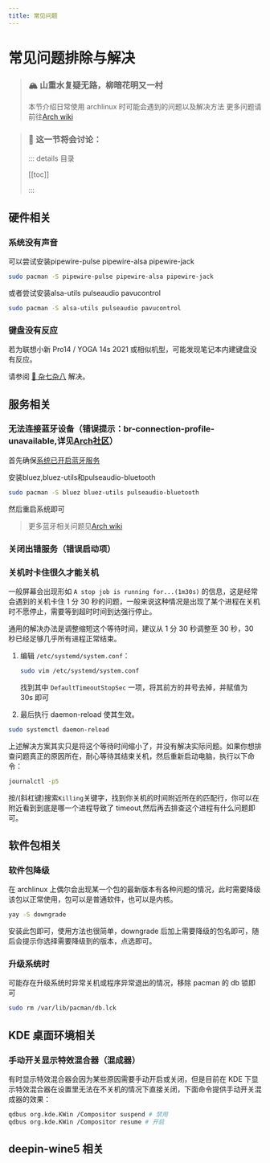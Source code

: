 ```yaml
---
title: 常见问题
---
```


# 常见问题排除与解决

> ### 🏔️ 山重水复疑无路，柳暗花明又一村
>
> 本节介绍日常使用 archlinux 时可能会遇到的问题以及解决方法
> 更多问题请前往[Arch wiki](https://wiki.archlinux.org/title/Table_of_contents_(%E7%AE%80%E4%BD%93%E4%B8%AD%E6%96%87))

> ### 🔖 这一节将会讨论：
>
> ::: details 目录
>
> [[toc]]
>
> :::

## 硬件相关

### 系统没有声音

可以尝试安装pipewire-pulse pipewire-alsa pipewire-jack

```bash
sudo pacman -S pipewire-pulse pipewire-alsa pipewire-jack
```

或者尝试安装alsa-utils pulseaudio pavucontrol

```bash
sudo pacman -S alsa-utils pulseaudio pavucontrol
```

### 键盘没有反应

若为联想小新 Pro14 / YOGA 14s 2021 或相似机型，可能发现笔记本内建键盘没有反应。

请参阅 [🥙 杂七杂八](../rookie/basic-install-detail.md#🥙-杂七杂八) 解决。

## 服务相关

### 无法连接蓝牙设备（错误提示：br-connection-profile-unavailable,详见[Arch社区](https://bbs.archlinux.org/viewtopic.php?id=270465)）

首先确保[系统已开启蓝牙服务](../rookie/desktop-env-and-app.md#_12-启动蓝牙-若有)

安装bluez,bluez-utils和pulseaudio-bluetooth

```bash
sudo pacman -S bluez bluez-utils pulseaudio-bluetooth
```

然后重启系统即可

> 更多蓝牙相关问题见[Arch wiki](https://wiki.archlinux.org/title/Bluetooth_(%E7%AE%80%E4%BD%93%E4%B8%AD%E6%96%87)#%E7%96%91%E9%9A%BE%E8%A7%A3%E7%AD%94)

### 关闭出错服务（错误启动项）

### 关机时卡住很久才能关机

一般屏幕会出现形如 `A stop job is running for...(1m30s)` 的信息，这是经常会遇到的关机卡住 1 分 30 秒的问题，一般来说这种情况是出现了某个进程在关机时不愿停止，需要等到超时时间到达强行停止。

通用的解决办法是调整缩短这个等待时间，建议从 1 分 30 秒调整至 30 秒，30 秒已经足够几乎所有进程正常结束。

1. 编辑 `/etc/systemd/system.conf`：

   ```bash
   sudo vim /etc/systemd/system.conf
   ```

   找到其中 `DefaultTimeoutStopSec` 一项，将其前方的井号去掉，并赋值为 30s 即可

2. 最后执行 daemon-reload 使其生效。

```bash
sudo systemctl daemon-reload
```

上述解决方案其实只是将这个等待时间缩小了，并没有解决实际问题。如果你想排查问题真正的原因所在，耐心等待其结束关机，然后重新启动电脑，执行以下命令：

```bash
journalctl -p5
```

按/(斜杠键)搜索`Killing`关键字，找到你关机的时间附近所在的匹配行，你可以在附近看到到底是哪一个进程导致了 timeout,然后再去排查这个进程有什么问题即可。

## 软件包相关

### 软件包降级

在 archlinux 上偶尔会出现某一个包的最新版本有各种问题的情况，此时需要降级该包以正常使用，包可以是普通软件，也可以是内核。

```bash
yay -S downgrade
```

安装此包即可，使用方法也很简单，downgrade 后加上需要降级的包名即可，随后会提示你选择需要降级到的版本，点选即可。

### 升级系统时

可能存在升级系统时异常关机或程序异常退出的情况，移除 pacman 的 db 锁即可

```bash
sudo rm /var/lib/pacman/db.lck
```

## KDE 桌面环境相关

### 手动开关显示特效混合器（混成器）

有时显示特效混合器会因为某些原因需要手动开启或关闭，但是目前在 KDE 下显示特效混合器在设置里无法在不关机的情况下直接关闭，下面命令提供手动开关混成器的效果：

```bash
qdbus org.kde.KWin /Compositor suspend # 禁用
qdbus org.kde.KWin /Compositor resume # 开启
```

## deepin-wine5 相关
